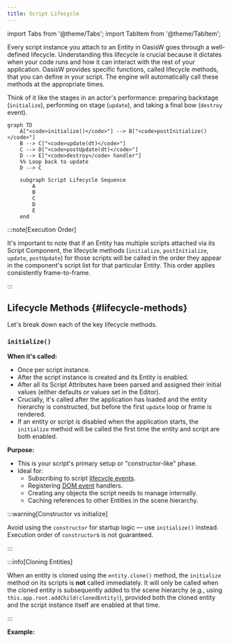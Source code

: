```yaml
---
title: Script Lifecycle
---
```


import Tabs from '@theme/Tabs';
import TabItem from '@theme/TabItem';

Every script instance you attach to an Entity in OasisW goes through a well-defined lifecycle. Understanding this lifecycle is crucial because it dictates when your code runs and how it can interact with the rest of your application. OasisW provides specific functions, called lifecycle methods, that you can define in your script. The engine will automatically call these methods at the appropriate times.

Think of it like the stages in an actor's performance: preparing backstage (`initialize`), performing on stage (`update`), and taking a final bow (`destroy` event).

```mermaid
graph TD
    A["<code>initialize()</code>"] --> B["<code>postInitialize()</code>"]
    B --> C["<code>update(dt)</code>"]
    C --> D["<code>postUpdate(dt)</code>"]
    D --> E["<code>destroy</code> handler"]
    %% Loop back to update
    D --> C

    subgraph Script Lifecycle Sequence
        A
        B
        C
        D
        E
    end
```

:::note[Execution Order]

It's important to note that if an Entity has multiple scripts attached via its Script Component, the lifecycle methods (`initialize`, `postInitialize`, `update`, `postUpdate`) for those scripts will be called in the order they appear in the component's script list for that particular Entity. This order applies consistently frame-to-frame.

:::

## Lifecycle Methods {#lifecycle-methods}

Let's break down each of the key lifecycle methods.

### `initialize()`

**When it's called:**

* Once per script instance.
* After the script instance is created and its Entity is enabled.
* After all its Script Attributes have been parsed and assigned their initial values (either defaults or values set in the Editor).
* Crucially, it's called after the application has loaded and the entity hierarchy is constructed, but before the first `update` loop or frame is rendered.
* If an entity or script is disabled when the application starts, the `initialize` method will be called the first time the entity and script are both enabled.

**Purpose:**

* This is your script's primary setup or "constructor-like" phase.
* Ideal for:
  * Subscribing to script [lifecycle events](#lifecycle-events).
  * Registering [DOM event](https://developer.mozilla.org/en-US/docs/Web/Events) handlers.
  * Creating any objects the script needs to manage internally.
  * Caching references to other Entities in the scene hierarchy.

:::warning[Constructor vs initialize]

Avoid using the `constructor` for startup logic — use `initialize()` instead. Execution order of `constructor`s is not guaranteed.

:::

:::info[Cloning Entities]

When an entity is cloned using the `entity.clone()` method, the `initialize` method on its scripts is **not** called immediately. It will only be called when the cloned entity is subsequently added to the scene hierarchy (e.g., using `this.app.root.addChild(clonedEntity)`), provided both the cloned entity and the script instance itself are enabled at that time.

:::

**Example:**

<Tabs>
<!-- <TabItem value="esm" label="ESM">

```javascript
import { Script } from 'playcanvas';

export class MyScript extends Script {
    static scriptName = 'myScript';

    initialize() {
        // Subscribe to some script lifecycle events
        this.on('enable', () => {
            console.log('script enabled');
        });
        this.on('disable', () => {
            console.log('script disabled');
        });
        this.once('destroy', () => {
            console.log('script destroyed');
        });
    }
}
```

</TabItem> -->
<TabItem value="classic" label="Classic">

```javascript
var MyScript = pc.createScript('myScript');

MyScript.prototype.initialize = function() {
    // Subscribe to some script lifecycle events
    this.on('enable', () => {
        console.log('script enabled');
    });
    this.on('disable', () => {
        console.log('script disabled');
    });
    this.once('destroy', () => {
        console.log('script destroyed');
    });
};
```

</TabItem>
</Tabs>

### `postInitialize()`

**When it's called:**

* Once per script instance.
* Called after the `initialize()` method of all script instances on all enabled Entities in the scene has completed.

**Purpose:**

* Useful for setup logic that depends on other scripts or Entities having already completed their own `initialize()` phase.
* Helps avoid race conditions where one script tries to access another script's properties before that other script has set them up.

**Example:**

<Tabs>
<!-- <TabItem value="esm" label="ESM">

```javascript
import { Script } from 'playcanvas';

export class MyScript extends Script {
    static scriptName = 'myScript';

    initialize() {
        // Get a reference to another entity in the scene hierarchy
        this.otherEntity = this.app.root.findByName('OtherEntity');

        // Let's assume that when the initialize method of OtherEntity runs,
        // it allocates a property called 'material'. At this point, we cannot
        // be sure that OtherEntity's initialize method has executed...
    }

    postInitialize() {
        // But we can be sure it has executed by the time we get to here...
        const material = this.otherEntity.material;
    }
}
```

</TabItem> -->
<TabItem value="classic" label="Classic">

```javascript
var MyScript = pc.createScript('myScript');

MyScript.prototype.initialize = function() {
    // Get a reference to another entity in the scene hierarchy
    this.otherEntity = this.app.root.findByName('OtherEntity');

    // Let's assume that when the initialize method of OtherEntity runs,
    // it allocates a property called 'material'. At this point, we cannot
    // be sure that OtherEntity's initialize method has executed...
};

MyScript.prototype.postInitialize = function() {
    // But we can be sure it has executed by the time we get to here...
    const material = this.otherEntity.material;
};
```

</TabItem>
</Tabs>

### `update(dt)`

**When it's called:**

* Every frame, if the script instance, its Entity, and the Entity's ancestors are all enabled.

**Parameter:**

* dt (delta time): A number representing the time in seconds that has passed since the last frame. This is crucial for frame-rate independent logic.

**Purpose:**

* This is the heart of your script's runtime behavior.
* Used for:
  * Handling continuous input.
  * Updating positions, rotations, and scales for movement or animation.
  * Checking game conditions (e.g., collisions, win/loss states).
  * Any logic that needs to be performed repeatedly over time.

:::important

Keep update as efficient as possible, as it runs very frequently. Avoid heavy computations or allocations here if they can be done elsewhere (e.g., in initialize).

:::

**Example:**

<Tabs>
<!-- <TabItem value="esm" label="ESM">

```javascript
import { Script } from 'playcanvas';

export class Rotator extends Script {
    static scriptName = 'rotator';

    update(dt) {
        // Rotate the entity 10 degrees per second around the world Y axis
        this.entity.rotate(0, 10 * dt, 0);
    }
}
```

</TabItem> -->
<TabItem value="classic" label="Classic">

```javascript
var Rotator = pc.createScript('rotator');

Rotator.prototype.update = function(dt) {
    // Rotate the entity 10 degrees per second around the world Y axis
    this.entity.rotate(0, 10 * dt, 0);
};
```

</TabItem>
</Tabs>

### `postUpdate(dt)`

**When it's called:**

* Every frame, if the script instance and its Entity are enabled.
* Called after the `update()` method of all script instances has completed for the current frame.

**Parameter:**

* dt (delta time): Same as in update().

**Purpose:**

* Useful for logic that needs to run after all primary updates have occurred.
* Common use case: A camera script that follows a player. The player's update moves the player, and the camera's `postUpdate` then adjusts the camera's position to follow the player's new location smoothly.

**Example:**

<Tabs>
<!-- <TabItem value="esm" label="ESM">

```javascript
import { Script } from 'playcanvas';

export class TrackingCamera extends Script {
    static scriptName = 'trackingCamera';

    initialize() {
        this.player = this.app.root.findByName('Player');
    }

    postUpdate(dt) {
        // We know the player's position has been updated by now...
        const playerPos = this.player.getPosition();
        this.entity.lookAt(playerPos);
    }
}
```

</TabItem> -->
<TabItem value="classic" label="Classic">

```javascript
var TrackingCamera = pc.createScript('trackingCamera');

TrackingCamera.prototype.initialize = function() {
    this.player = this.app.root.findByName('Player');
};

TrackingCamera.prototype.postUpdate = function(dt) {
    // We know the player's position has been updated by now...
    const playerPos = this.player.getPosition();
    this.entity.lookAt(playerPos);
};
```

</TabItem>
</Tabs>

## Lifecycle Events {#lifecycle-events}

Beyond the primary lifecycle methods (`initialize`, `postInitialize`, `update`, `postUpdate`), script instances also emit specific events at key moments in their lifecycle. You can subscribe to these events to execute custom logic when these state changes occur. This is particularly useful for managing resources, toggling behaviors, or performing final cleanup.

The three main lifecycle events are `enable`, `disable`, and `destroy`.

### `enable` Event {#enable-event}

**When it's fired:**

* When a script instance becomes enabled. This can happen in several ways:
  * When the script is first initialized, if both the script component and its Entity start in an enabled state.
  * When `this.enabled` is set from false to true programmatically.
  * When the script's parent Entity (or an ancestor Entity) becomes enabled, and the script itself was already marked as enabled.

**Purpose:**

* To perform actions when a script becomes active after being inactive.
* Ideal for:
  * Re-enabling behaviors that were paused (e.g., resuming animations, re-registering event listeners that were removed on disable).
  * Updating visual states to reflect an active status.

**Subscribing:**

```javascript
// Typically inside initialize()...
this.on('enable', () => {
    console.log('script enabled');
});
```

:::tip

If a script starts in an enabled state, the `enable` event fires during the initialization phase. If you need to ensure certain setup from `onEnable` also runs if the script starts enabled, you can call the handler directly in `initialize` after subscribing, guarded by an `if (this.enabled)` check.

:::

### `disable` Event {#disable-event}

**When it's fired:**

* When a script instance becomes disabled. This can occur when:
  * `this.enabled` is set from `true` to `false` programmatically.
  * The script's parent Entity (or an ancestor Entity) becomes disabled.
  * Before the `destroy` event is fired (as a script is implicitly disabled before destruction).

**Purpose:**

* To perform actions when a script becomes inactive.
* Ideal for:
  * Pausing behaviors (e.g., stopping animations, unregistering event listeners that are only relevant when active).
  * Releasing temporary resources that are only needed when enabled.
  * Updating visual states to reflect an inactive status.

**Subscribing:**

```javascript
// Typically inside initialize()...
this.on('disable', () => {
    console.log('script disabled');
});
```

### `state` Event {#state-event}

**When it's fired:**

* Whenever a script instance's effective running state changes from enabled to disabled, or from disabled to enabled. This can happen due to:
  * The `this.enabled` property of the script instance being changed programmatically.
  * The `enabled` state of the parent Script Component changing.
  * The `enabled` state of the script's parent Entity (or an ancestor Entity) changing.

**Purpose:**

* Provides a single callback to react to any change in the script's active status.
* Useful when you need to perform an action regardless of whether the script just became enabled or disabled, often based on the new state itself.
* Can sometimes simplify logic compared to handling [`enable`](#enable-event) and [`disable`](#disable-event) separately, if the required action is similar in both cases but depends on the resulting state.

**Parameter:**

* enabled (boolean): The new state of the script instance (`true` if it just became enabled, `false` if it just became disabled).

**Subscribing:**

```javascript
// Typically inside initialize()...
this.on('state', (enabled) => {
    console.log(`script ${enabled ? 'enabled' : 'disabled'}`);
});
```

### `destroy` Event {#destroy-event}

**When it's fired:**

* When the script instance is about to be destroyed. This happens when:
  * Its parent Entity is destroyed.
  * The Script Component containing this script instance is removed from the Entity.
  * The script instance itself is explicitly destroyed (e.g., `this.destroy()`, though less common for direct calls).

**Purpose:**

* This is your script's final cleanup phase. It's crucial for preventing memory leaks and ensuring a clean shutdown of the script's functionality.
* Essential for:
  * Unsubscribing from all events the script subscribed to (e.g., `this.app.off(...)`, `someEntity.off(...)`, `this.off(...)` for its own events).
  * Releasing any external resources or DOM elements the script might have created or holds references to.
  * Nullifying references to other objects to help the garbage collector.

**Subscribing:**

```javascript
// Typically inside initialize()...
this.once('destroy', () => {
    console.log('script destroyed');
});
```

:::tip[on vs once]

It's common to use `this.once('destroy', ...)` because the `destroy` handler only needs to run once.

:::

:::important[unregister event handlers]

If your script has used `on` or `once` to register any event handlers, remember to use `off` for those handlers in the `destroy` handler. Otherwise, the garbage collector may not be able to free up memory used by your script.

:::
